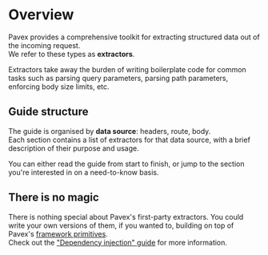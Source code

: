 # Overview

Pavex provides a comprehensive toolkit for extracting structured data out of the incoming request.  
We refer to these types as **extractors**.

Extractors take away the burden of writing boilerplate code for common tasks such as 
parsing query parameters, parsing path parameters, enforcing body size limits, etc.  

## Guide structure

The guide is organised by **data source**: headers, route, body.  
Each section contains a list of extractors for that data source, with a brief description of their purpose and usage.

You can either read the guide from start to finish,
or jump to the section you're interested in on a need-to-know basis.  

## There is no magic

There is nothing special about Pavex's first-party extractors.
You could write your own versions of them, if you wanted to,
building on top of Pavex's [framework primitives](../dependency_injection/core_concepts/framework_primitives.md).  
Check out the ["Dependency injection" guide](../dependency_injection/index.md) for more information.